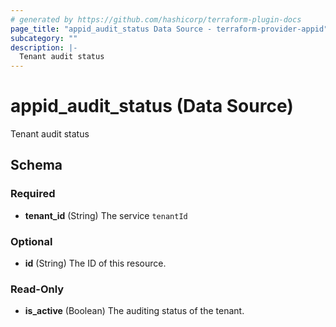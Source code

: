 ```yaml
---
# generated by https://github.com/hashicorp/terraform-plugin-docs
page_title: "appid_audit_status Data Source - terraform-provider-appid"
subcategory: ""
description: |-
  Tenant audit status
---
```


# appid_audit_status (Data Source)

Tenant audit status



<!-- schema generated by tfplugindocs -->
## Schema

### Required

- **tenant_id** (String) The service `tenantId`

### Optional

- **id** (String) The ID of this resource.

### Read-Only

- **is_active** (Boolean) The auditing status of the tenant.


